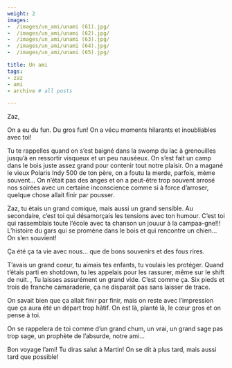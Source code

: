 ```yaml
---
weight: 2
images:
-  /images/un_ami/unami (61).jpg/
-  /images/un_ami/unami (62).jpg/
-  /images/un_ami/unami (63).jpg/
-  /images/un_ami/unami (64).jpg/
-  /images/un_ami/unami (65).jpg/

title: Un ami
tags:
- zaz
- ami
- archive # all posts

---
```


Zaz,

On a eu du fun. Du gros fun!  On a vécu moments hilarants et inoubliables avec toi!

Tu te rappelles quand on s’est baigné dans la swomp du lac à grenouilles jusqu’à en ressortir visqueux et un peu nauséeux. On s’est fait un camp dans le bois juste assez grand pour contenir tout notre plaisir. On a magané le vieux Polaris Indy 500 de ton père, on a foutu la merde, parfois, mème souvent… On n’était pas des anges et on a peut-être trop souvent arrosé nos soirées avec un certaine inconscience comme si à force d’arroser, quelque chose allait finir par pousser. 
 
Zaz, tu étais un grand comique, mais aussi un grand sensible. Au secondaire, c’est toi qui désamorçais les tensions avec ton humour. C’est toi qui rassemblais toute l’école avec ta chanson un jouuur à la campaa-gne!!! L’histoire du gars qui se promène dans le bois et qui rencontre un chien… On s’en souvient!
 
Ça été ça ta vie avec nous… que de bons souvenirs et des fous rires.

T’avais un grand coeur, tu aimais tes enfants, tu voulais les protéger. Quand t’étais parti en shotdown, tu les appelais pour les rassurer, même sur le shift de nuit. 
, 
Tu laisses assurément un grand vide. C’est comme ça. Six pieds et trois de franche camaraderie, ça ne disparait pas sans laisser de trace.
 
On savait bien que ça allait finir par finir, mais on reste avec l’impression que ça aura été un départ trop hâtif. On est là, planté là, le cœur gros et on pense à toi. 

On se rappelera de toi comme d’un grand chum, un vrai, un grand sage pas trop sage, un prophète de l’absurde, notre ami…
 

Bon voyage l’ami! Tu diras salut à Martin! On se dit à plus tard, mais aussi tard que possible!

